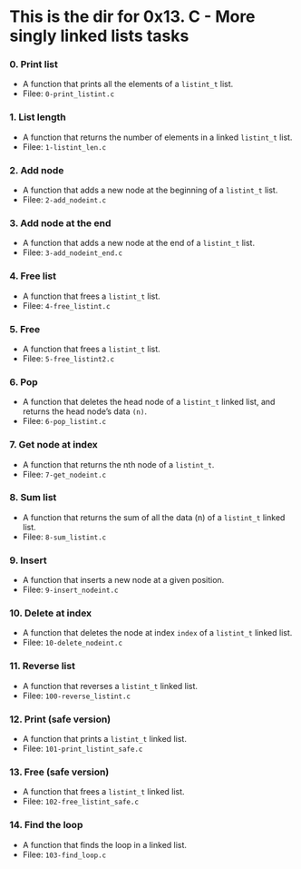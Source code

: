 # This is the dir for 0x13. C - More singly linked lists tasks

### 0. Print list
* A function that prints all the elements of a `listint_t` list.  
* Filee: `0-print_listint.c`

### 1. List length
* A function that returns the number of elements in a linked `listint_t` list.  
* Filee: `1-listint_len.c`

### 2. Add node
* A function that adds a new node at the beginning of a `listint_t` list.  
* Filee: `2-add_nodeint.c`

### 3. Add node at the end
* A function that adds a new node at the end of a `listint_t` list.  
* Filee: `3-add_nodeint_end.c`

### 4. Free list
* A function that frees a `listint_t` list.  
* Filee: `4-free_listint.c`

### 5. Free
* A function that frees a `listint_t` list. 
* Filee: `5-free_listint2.c`

### 6. Pop
* A function that deletes the head node of a `listint_t` linked list, and returns the head node’s data `(n)`.  
* Filee: `6-pop_listint.c`

### 7. Get node at index
* A function that returns the nth node of a `listint_t`.  
* Filee: `7-get_nodeint.c`

### 8. Sum list
* A function that returns the sum of all the data (n) of a `listint_t` linked list.  
* Filee: `8-sum_listint.c`

### 9. Insert
* A function that inserts a new node at a given position.  
* Filee: `9-insert_nodeint.c`

### 10. Delete at index
* A function that deletes the node at index `index` of a `listint_t` linked list.  
* Filee: `10-delete_nodeint.c`

### 11. Reverse list
* A function that reverses a `listint_t` linked list.  
* Filee: `100-reverse_listint.c`

### 12. Print (safe version)
* A function that prints a `listint_t` linked list.  
* Filee: `101-print_listint_safe.c`

### 13. Free (safe version)
* A function that frees a `listint_t` linked list.  
* Filee: `102-free_listint_safe.c`

### 14. Find the loop
* A function that finds the loop in a linked list.  
* Filee: `103-find_loop.c`